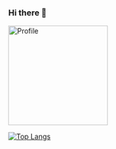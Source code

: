 ### Hi there 👋


<img src="https://github.com/Winkii/Winkii/blob/main/img/profile.png)" alt="Profile" width="200"/>


[![Top Langs](https://github-readme-stats.vercel.app/api/top-langs/?username=Winkii&langs_count=8&bg_color=0,26A641,1F6FEB&title_color=fff&text_color=fff)](https://github.com/Winkii/github-readme-stats)


<!--
**Winkii/Winkii** is a ✨ _special_ ✨ repository because its `README.md` (this file) appears on your GitHub profile.

Here are some ideas to get you started:

- 🔭 I’m currently working on ...
- 🌱 I’m currently learning ...
- 👯 I’m looking to collaborate on ...
- 🤔 I’m looking for help with ...
- 💬 Ask me about ...
- 📫 How to reach me: ...
- 😄 Pronouns: ...
- ⚡ Fun fact: ...
-->
